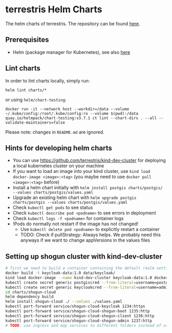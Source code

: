 # terrestris Helm Charts

The helm charts of terrestris. The repository can be found [here](https://terrestris.github.io/helm-charts/).

## Prerequisites
* Helm (package manager for Kubernetes), see also [here](https://helm.sh/)

## Lint charts
In order to lint charts locally, simply run:
```shell
helm lint charts/*
```
or using `helm/chart-testing`:
```shell
docker run -it --network host --workdir=/data --volume ~/.kube/config:/root/.kube/config:ro --volume $(pwd):/data quay.io/helmpack/chart-testing:v3.7.1 ct lint --chart-dirs . --all --validate-maintainers=false
```
Please note: changes in `README.md` are ignored.

## Hints for developing helm charts
* You can use https://github.com/terrestris/kind-dev-cluster for deploying a local kubernetes cluster on your machine
* If you want to load an image into your kind cluster, use `kind load docker-image <image>:<tag>` (you maybe need to use `docker pull <image>:<tag>` before)
* Install a helm chart initially with `helm install postgis charts/postgis/ --values charts/postgis/values.yaml`
* Upgrade an existing helm chart with `helm upgrade postgis charts/postgis --values charts/postgis/values.yaml`
* Check `kubectl get pods` to see status
* Check `kubectl describe pod <podname>` to see errors in deployment
* Check `kubectl logs -f <podname>` for container logs
* !Pods do normally not restart if the image has not changed!
  * Use `kubectl delete pod <podname>` to explicitly restart a container
  * TODO: Check if pullStrategy: Always helps. We probably need this anyways if we want to change appVersions in the values files

## Setting up shogun cluster with kind-dev-cluster
```bash
# first we need to build a container containing the default realm settings 
docker build -t keycloak-data:1.0 data/keycloak/
kind load docker-image --name kind-dev-cluster keycloak-data:1.0 docker.terrestris.de/postgis/postgis:15-3.3-alpine docker-public.terrestris.de/terrestris/shogun-admin:11.4.0 docker-public.terrestris.de/shogun/shogun-boot:18.0.0 docker-public.terrestris.de/terrestris/shogun-gis-client:6.9.0
kubectl create secret generic postgiscred --from-literal=username=postgres --from-literal=password=postgres
kubectl create secret generic keycloakcred --from-literal=username=admin --from-literal=password=admin
cd charts/shogun-cloud
helm dependency build
helm install shogun-cloud ./ --values ./values.yaml
kubectl port-forward service/shogun-cloud-keycloak 1234:https
kubectl port-forward service/shogun-cloud-shogun-boot 1235:http
kubectl port-forward service/shogun-cloud-shogun-client 1236:http
kubectl port-forward service/shogun-cloud-shogun-admin 1237:http
# TODO: use ingress and map services to different folders instead of using port-forwardings
```
